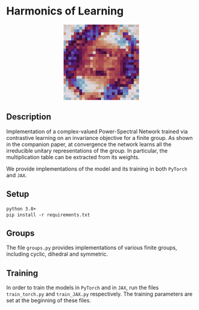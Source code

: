 # Harmonics of Learning
<p align="center">
<img src="rot_harm.png" alt="Rotational harmonics" width="200" />
</p>

## Description
Implementation of a complex-valued Power-Spectral Network trained via contrastive learning on an invariance objective for a finite group.
As shown in the companion paper, at convergence the network learns all the irreducible unitary representations of the group. In particular, the multiplication table can be extracted from its weights.


We provide implementations of the model and its training in both `PyTorch` and `JAX`.


## Setup
```
python 3.8+
pip install -r requirements.txt
```


## Groups
The file `groups.py` provides implementations of various finite groups, including cyclic, dihedral and symmetric.

## Training
In order to train the models in `PyTorch` and in `JAX`, run the files `train_torch.py` and `train_JAX.py` respectively. The training parameters are set at the beginning of these files.
